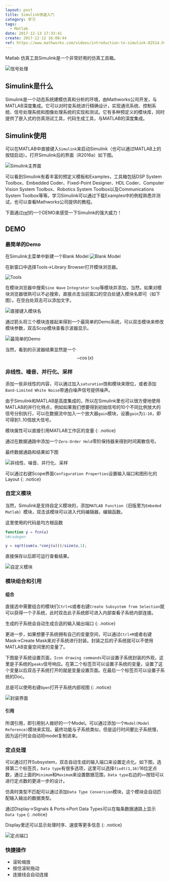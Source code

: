 ```yaml
---
layout: post
title: Simulink快速入门
category: 学习
tags:
  - Matlab
date: 2017-12-13 17:33:41
create: 2017-12-12 16:08:44
ref: https://www.mathworks.com/videos/introduction-to-simulink-82514.html
---
```


Matlab 仿真工具Simulink是一个非常好用的仿真工具箱。

![信号处理](https://i.loli.net/2017/12/13/5a30f30a222ba.gif)

## Simulink是什么

Simulink是一个动态系统建模仿真和分析的环境，由Mathworks公司开发，与MATLAB深度集成。它可以对时变系统进行精确设计，实现通讯系统、控制系统、信号处理系统和图像处理系统的实现和测试。它有多种预定义的模块库，同时提供了嵌入式的仿真测试工具，代码生成工具，与MATLAB的深度集成。

## Simulink使用

可以在MATLAB中直接键入`Simulink`来启动Simulink（也可以通过MATLAB上的按钮启动）。打开Simulink后的界面（R2016a）如下图。

![Simulink主界面](https://i.loli.net/2017/12/12/5a2f9e86064d9.png)

可以看到Simulink有着丰富的预定义模板和Examples，工具箱包括DSP System Toolbox、Embedded Coder、Fixed-Point Designer、HDL Coder、Computer Vision System Toolbox、Robotics System Toolbox以及Communications System Toolbox等等。学习Simulink可以通过下载Examples中的例程熟悉并测试，也可以查看Mathworks公司提供的教程。

下面通过[ref](https://www.mathworks.com/videos/introduction-to-simulink-82514.html)的一个DEMO来感受一下Simulink的强大威力！

## DEMO

### 最简单的Demo

在Simulink主菜单中新建一个Blank Model ![Blank Model](https://i.loli.net/2017/12/12/5a2fa0e391bbb.png)

在新窗口中选择Tools→Library Browser打开模块浏览器。

![Tools](https://i.loli.net/2017/12/12/5a2fa132a4252.png)

在模块浏览器中搜索`Sine Wave` `Integrator` `Scop`等模块并添加，当然，如果对模块浏览器很熟可以不必搜索，直接点击当前窗口的空白处键入模块名即可（如下图）。在空白处双击可以添加文字。

![直接键入模块名](https://i.loli.net/2017/12/12/5a2fa2f6ce937.png)

通过箭头将三个模块连接起来得到一个最简单的Demo系统，可以双击模块来修改模块参数，双击Scop模块查看示波器显示。

![最简单的Demo](https://i.loli.net/2017/12/12/5a2fa434ad9cb.png)

当然，看到的示波器结果显然是一个$$-\cos(x)$$

### 非线性、噪音、并行化、采样

添加一些非线性的内容，可以通过加入`saturation`饱和模块来限位，或者添加`Band-Limited White Noise`带通白噪声信号提供噪声。

由于Simulink和MATLAB是高度集成的，所以在Simulink里也可以很方便地使用MATLAB的并行化特点，例如如果我们想要得到初始信号的10个不同比例放大的信号分别执行，可以在数据流中加入一个放大器`gain`模块，设置`gain`为`1:10`，即可得到1..10倍放大信号。

模块属性可以直接引用MATLAB工作区的变量
{: .notice}

通过在数据通路中添加一个`Zero-Order Hold`零阶保持器来得到时间离散信号。

最终数据通路和结果如下图

![非线性、噪音、并行化、采样](https://i.loli.net/2017/12/12/5a2fc79db2806.png)

可以通过右键Scope界面`Configuration Properties`设置输入端口和图形化的Layout
{: .notice}

### 自定义模块

当然，Simulink是支持自定义模块的，添加`MATLAB Function`（旧版里为`Embeded Matlab`）模块，双击该模块可以进入代码编辑器，编辑函数。

这里使用的代码是均方根函数

```matlab
function y = fcn(u)
%#codegen

y = sqrt(sum(u.*conj(u)))/size(u,1);
```

直接保存以后即可运行查看结果。

![自定义模块](https://i.loli.net/2017/12/12/5a2fc9e1f0af8.png)

### 模块组合和引用

#### 组合

直接选中需要组合的模块们`Ctrl+G`或者右键`Create Subsystem from Selection`就可以获得一个子系统，此时双击此子系统即可进入内部查看子系统内部连接。

生成的子系统会自动生成合适的输入输出端口
{: .notice}

更进一步，如果想要子系统拥有自己的变量空间，可以通过`Ctrl+M`或者右键Mask→Create Mask来对子系统进行封装。封装之后的子系统就可以不使用MATLAB变量空间里的变量了。

下图是子系统设置页面，`Icon drawing commands`可以设置子系统封装的外观，这里是子系统的`peaks`信号响应。在第二个标签页可以设置子系统的变量，设置了这个变量以后双击子系统打开的就是变量设置页面。在最后一个标签页可以设置子系统的Doc。

总是可以使用右键`Open`打开子系统内部视图
{: .notice}

![封装界面](https://i.loli.net/2017/12/12/5a2fcd0b6abb4.png)

#### 引用

所谓引用，即引用别人做好的一个Model。可以通过添加一个`Model(Model Reference)`模块来实现。最终功能与子系统类似，但是运行时间要比子系统慢，因为运行时会自动将model复制进来。

### 定点处理

可以通过打开Subsystem，双击自动生成的输入端口来设置定点化。如下图，选择第二个标签页，`Data type`有很多选项，这里可以选择`fixdt(1,16)`16位定点数，通过上面的`Minimum`和`Maximum`来设置数据范围，`Data type`右边的`>>`按钮可以进行定点数的更进一步的设计。

仿真时类型不匹配可以通过添加`Data Type Conversion`模块，这个模块会自动匹配输入输出的数据类型。

通过Display→Signals & Ports→Port Data Types可以在每条数据通路上显示`Data type`
{: .notice}

Display里还可以显示处理时序、速度等更多信息
{: .notice}

![定点端口](https://i.loli.net/2017/12/12/5a2fcfcb8493b.png)

### 快捷操作

* 滚轮缩放
* 按住滚轮拖动
* 连接线会自动连接
